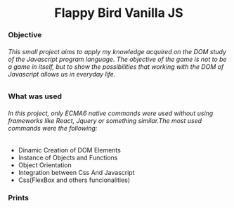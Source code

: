 <div align="center">
  <h1>Flappy Bird Vanilla JS</h1>
</div>
<h3>Objective</h3>
<h6>This small project aims to apply my knowledge acquired on the DOM study of the Javascript program language.
The objective of the game is not to be a game in itself, but to show the possibilities that working with the DOM 
of Javascript allows us in everyday life.</h6>
<h3>What was used</h3>
<h6>In this project, only ECMA6 native commands were used without using frameworks like React, Jquery 
or something similar.The most used commands were the following:</h6>

* Dinamic Creation of DOM Elements
* Instance of Objects and Functions
* Object Orientation
* Integration between Css And Javascript
* Css(FlexBox and others funcionalities)

<h3>Prints</h3>
